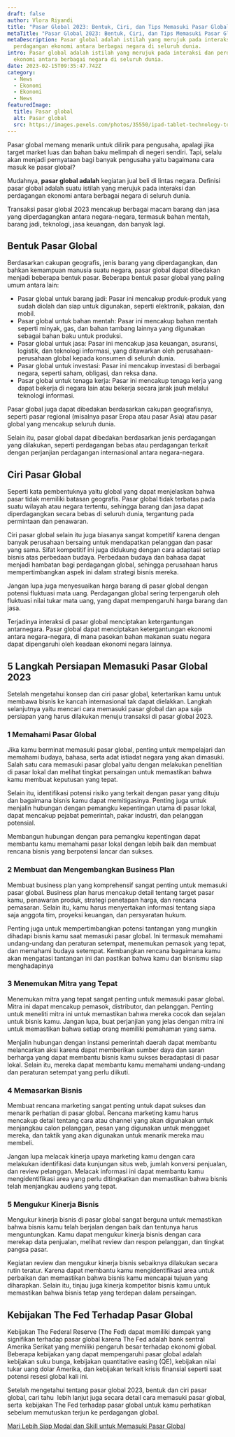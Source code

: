 ```yaml
---
draft: false
author: Vlora Riyandi
title: "Pasar Global 2023: Bentuk, Ciri, dan Tips Memasuki Pasar Global "
metaTitle: "Pasar Global 2023: Bentuk, Ciri, dan Tips Memasuki Pasar Global "
metaDescription: Pasar global adalah istilah yang merujuk pada interaksi dan
  perdagangan ekonomi antara berbagai negara di seluruh dunia.
intro: Pasar global adalah istilah yang merujuk pada interaksi dan perdagangan
  ekonomi antara berbagai negara di seluruh dunia.
date: 2023-02-15T09:35:47.742Z
category:
  - News
  - Ekonomi
  - Ekonomi
  - News
featuredImage:
  title: Pasar global
  alt: Pasar global
  src: https://images.pexels.com/photos/35550/ipad-tablet-technology-touch.jpg?auto=compress&cs=tinysrgb&w=1260&h=750&dpr=2
---
```

Pasar global memang menarik untuk dilirik para pengusaha, apalagi jika target market luas dan bahan baku melimpah di negeri sendiri. Tapi, selalu akan menjadi pernyataan bagi banyak pengusaha yaitu bagaimana cara masuk ke pasar global?

Mudahnya, **pasar global adalah** kegiatan jual beli di lintas negara. Definisi pasar global adalah suatu istilah yang merujuk pada interaksi dan perdagangan ekonomi antara berbagai negara di seluruh dunia. 

Transaksi pasar global 2023 mencakup berbagai macam barang dan jasa yang diperdagangkan antara negara-negara, termasuk bahan mentah, barang jadi, teknologi, jasa keuangan, dan banyak lagi.

## Bentuk Pasar Global

Berdasarkan cakupan geografis, jenis barang yang diperdagangkan, dan bahkan kemampuan manusia suatu negara, pasar global dapat dibedakan menjadi beberapa bentuk pasar. Beberapa bentuk pasar global yang paling umum antara lain:

* Pasar global untuk barang jadi: Pasar ini mencakup produk-produk yang sudah diolah dan siap untuk digunakan, seperti elektronik, pakaian, dan mobil.
* Pasar global untuk bahan mentah: Pasar ini mencakup bahan mentah seperti minyak, gas, dan bahan tambang lainnya yang digunakan sebagai bahan baku untuk produksi.
* Pasar global untuk jasa: Pasar ini mencakup jasa keuangan, asuransi, logistik, dan teknologi informasi, yang ditawarkan oleh perusahaan-perusahaan global kepada konsumen di seluruh dunia.
* Pasar global untuk investasi: Pasar ini mencakup investasi di berbagai negara, seperti saham, obligasi, dan reksa dana.
* Pasar global untuk tenaga kerja: Pasar ini mencakup tenaga kerja yang dapat bekerja di negara lain atau bekerja secara jarak jauh melalui teknologi informasi.

Pasar global juga dapat dibedakan berdasarkan cakupan geografisnya, seperti pasar regional (misalnya pasar Eropa atau pasar Asia) atau pasar global yang mencakup seluruh dunia. 

Selain itu, pasar global dapat dibedakan berdasarkan jenis perdagangan yang dilakukan, seperti perdagangan bebas atau perdagangan terkait dengan perjanjian perdagangan internasional antara negara-negara.

## Ciri Pasar Global

Seperti kata pembentuknya yaitu global yang dapat menjelaskan bahwa pasar tidak memiliki batasan geografis. Pasar global tidak terbatas pada suatu wilayah atau negara tertentu, sehingga barang dan jasa dapat diperdagangkan secara bebas di seluruh dunia, tergantung pada permintaan dan penawaran.

Ciri pasar global selain itu juga biasanya sangat kompetitif karena dengan banyak perusahaan bersaing untuk mendapatkan pelanggan dan pasar yang sama. Sifat kompetitif ini juga didukung dengan cara adaptasi setiap bisnis atas perbedaan budaya. Perbedaan budaya dan bahasa dapat menjadi hambatan bagi perdagangan global, sehingga perusahaan harus mempertimbangkan aspek ini dalam strategi bisnis mereka.

Jangan lupa juga menyesuaikan harga barang di pasar global dengan potensi fluktuasi mata uang. Perdagangan global sering terpengaruh oleh fluktuasi nilai tukar mata uang, yang dapat mempengaruhi harga barang dan jasa.

Terjadinya interaksi di pasar global menciptakan ketergantungan antarnegara. Pasar global dapat menciptakan ketergantungan ekonomi antara negara-negara, di mana pasokan bahan makanan suatu negara dapat dipengaruhi oleh keadaan ekonomi negara lainnya.

## 5 Langkah Persiapan Memasuki Pasar Global 2023

Setelah mengetahui konsep dan ciri pasar global, ketertarikan kamu untuk membawa bisnis ke kancah internasional tak dapat dielakkan. Langkah selanjutnya yaitu mencari cara memasuki pasar global dan apa saja persiapan yang harus dilakukan menuju transaksi di pasar global 2023.

### 1 Memahami Pasar Global

Jika kamu berminat memasuki pasar global, penting untuk mempelajari dan memahami budaya, bahasa, serta adat istiadat negara yang akan dimasuki. Salah satu cara memasuki pasar global yaitu dengan melakukan penelitian di pasar lokal dan melihat tingkat persaingan untuk memastikan bahwa kamu membuat keputusan yang tepat. 

Selain itu, identifikasi potensi risiko yang terkait dengan pasar yang dituju dan bagaimana bisnis kamu dapat memitigasinya. Penting juga untuk menjalin hubungan dengan pemangku kepentingan utama di pasar lokal, dapat mencakup pejabat pemerintah, pakar industri, dan pelanggan potensial. 

Membangun hubungan dengan para pemangku kepentingan dapat membantu kamu memahami pasar lokal dengan lebih baik dan membuat rencana bisnis yang berpotensi lancar dan sukses.

### 2 Membuat dan Mengembangkan Business Plan

Membuat business plan yang komprehensif sangat penting untuk memasuki pasar global. Business plan harus mencakup detail tentang target pasar kamu, penawaran produk, strategi penetapan harga, dan rencana pemasaran. Selain itu, kamu harus menyertakan informasi tentang siapa saja anggota tim, proyeksi keuangan, dan persyaratan hukum.

Penting juga untuk mempertimbangkan potensi tantangan yang mungkin dihadapi bisnis kamu saat memasuki pasar global. Ini termasuk memahami undang-undang dan peraturan setempat, menemukan pemasok yang tepat, dan memahami budaya setempat. Kembangkan rencana bagaimana kamu akan mengatasi tantangan ini dan pastikan bahwa kamu dan bisnismu siap menghadapinya

### 3 Menemukan Mitra yang Tepat

Menemukan mitra yang tepat sangat penting untuk memasuki pasar global. Mitra ini dapat mencakup pemasok, distributor, dan pelanggan. Penting untuk meneliti mitra ini untuk memastikan bahwa mereka cocok dan sejalan untuk bisnis kamu. Jangan lupa, buat perjanjian yang jelas dengan mitra ini untuk memastikan bahwa setiap orang memiliki pemahaman yang sama.

Menjalin hubungan dengan instansi pemerintah daerah dapat membantu melancarkan aksi karena dapat memberikan sumber daya dan saran berharga yang dapat membantu bisnis kamu sukses beradaptasi di pasar lokal. Selain itu, mereka dapat membantu kamu memahami undang-undang dan peraturan setempat yang perlu diikuti.

### 4 Memasarkan Bisnis 

Membuat rencana marketing sangat penting untuk dapat sukses dan menarik perhatian di pasar global. Rencana marketing kamu harus mencakup detail tentang cara atau channel yang akan digunakan untuk menjangkau calon pelanggan, pesan yang digunakan untuk menggaet mereka, dan taktik yang akan digunakan untuk menarik mereka mau membeli. 

Jangan lupa melacak kinerja upaya marketing kamu dengan cara melakukan identifikasi data kunjungan situs web, jumlah konversi penjualan, dan review pelanggan. Melacak informasi ini dapat membantu kamu mengidentifikasi area yang perlu ditingkatkan dan memastikan bahwa bisnis telah menjangkau audiens yang tepat.

### 5 Mengukur Kinerja Bisnis

Mengukur kinerja bisnis di pasar global sangat berguna untuk memastikan bahwa bisnis kamu telah berjalan dengan baik dan tentunya harus menguntungkan. Kamu dapat mengukur kinerja bisnis dengan cara merekap data penjualan, melihat review dan respon pelanggan, dan tingkat pangsa pasar. 

Kegiatan review dan mengukur kinerja bisnis sebaiknya dilakukan secara rutin teratur. Karena dapat membantu kamu mengidentifikasi area untuk perbaikan dan memastikan bahwa bisnis kamu mencapai tujuan yang diharapkan. Selain itu, tinjau juga kinerja kompetitor bisnis kamu untuk memastikan bahwa bisnis tetap yang terdepan dalam persaingan.

## Kebijakan The Fed Terhadap Pasar Global

Kebijakan The Federal Reserve (The Fed) dapat memiliki dampak yang signifikan terhadap pasar global karena The Fed adalah bank sentral Amerika Serikat yang memiliki pengaruh besar terhadap ekonomi global. Beberapa kebijakan yang dapat mempengaruhi pasar global adalah kebijakan suku bunga, kebijakan quantitative easing (QE), kebijakan nilai tukar uang dolar Amerika, dan kebijakan terkait krisis finansial seperti saat potensi resesi global kali ini.

Setelah mengetahui tentang pasar global 2023, bentuk dan ciri pasar global, cari tahu  lebih lanjut juga secara detail cara memasuki pasar global, serta  kebijakan The Fed terhadap pasar global untuk kamu perhatikan sebelum memutuskan terjun ke perdagangan global.

[Mari Lebih Siap Modal dan Skill untuk Memasuki Pasar Global](https://app.landx.id/?utm_source=Organic+Page&utm_medium=Content+Blog&utm_campaign=BlogLandX&utm_id=Blog)